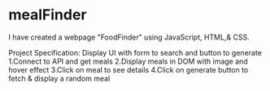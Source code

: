 # mealFinder
I have created a webpage "FoodFinder" using JavaScript, HTML,&amp; CSS.

Project Specification:
Display UI with form to search and button to generate
1.Connect to API and get meals
2.Display meals in DOM with image and hover effect
3.Click on meal to see details
4.Click on generate button to fetch & display a random meal
